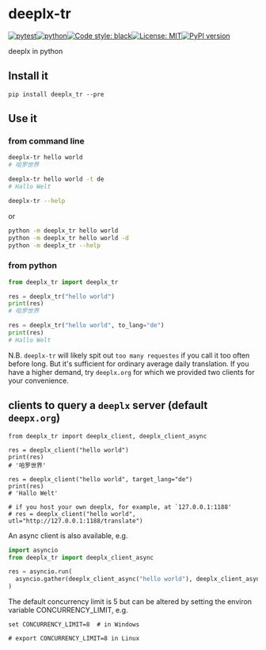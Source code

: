 # deeplx-tr
[![pytest](https://github.com/ffreemt/deeplx-tr/actions/workflows/routine-tests.yml/badge.svg)](https://github.com/ffreemt/deeplx-tr/actions)[![python](https://img.shields.io/static/v1?label=python+&message=3.8%2B&color=blue)](https://www.python.org/downloads/)[![Code style: black](https://img.shields.io/badge/code%20style-black-000000.svg)](https://github.com/psf/black)[![License: MIT](https://img.shields.io/badge/License-MIT-yellow.svg)](https://opensource.org/licenses/MIT)[![PyPI version](https://badge.fury.io/py/deeplx_tr.svg)](https://badge.fury.io/py/deeplx_tr)

deeplx in python

## Install it

```shell
pip install deeplx_tr --pre
```

## Use it

### from command line
```bash
deeplx-tr hello world
# 哈罗世界

deeplx-tr hello world -t de
# Hallo Welt

deeplx-tr --help
```
or
```bash
python -m deeplx_tr hello world
python -m deeplx_tr hello world -d
python -m deeplx_tr --help
```
### from python
```python
from deeplx_tr import deeplx_tr

res = deeplx_tr("hello world")
print(res)
# 哈罗世界

res = deeplx_tr("hello world", to_lang="de")
print(res)
# Hallo Welt
```
N.B. `deeplx-tr` will likely spit out `too many requestes` if you call it too often before long. But it's sufficient for ordinary average daily translation.
If you have a higher demand, try `deeplx.org` for which we provided two clients for your convenience.

## clients to query a `deeplx` server (default `deepx.org`)
```
from deeplx_tr import deeplx_client, deeplx_client_async

res = deeplx_client("hello world")
print(res)
# '哈罗世界'

res = deeplx_client("hello world", target_lang="de")
print(res)
# 'Hallo Welt'

# if you host your own deeplx, for example, at `127.0.0.1:1188'
# res = deeplx_client("hello world", utl="http://127.0.0.1:1188/translate")
```

An async client is also available, e.g.
```python
import asyncio
from deeplx_tr import deeplx_client_async

res = asyncio.run(
  asyncio.gather(deeplx_client_async("hello world"), deeplx_client_async("test")
)
```
The default concurrency limit is 5 but can be altered by setting the environ variable CONCURRENCY_LIMIT, e.g.
```
set CONCURRENCY_LIMIT=8  # in Windows

# export CONCURRENCY_LIMIT=8 in Linux
```
